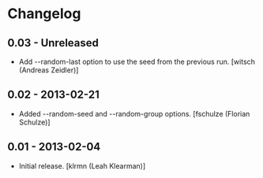 Changelog
=========

0.03 - Unreleased
-----------------

* Add --random-last option to use the seed from the previous run.
  [witsch (Andreas Zeidler)]


0.02 - 2013-02-21
----------------

* Added --random-seed and --random-group options.
  [fschulze (Florian Schulze)]


0.01 - 2013-02-04
-----------------

* Initial release.
  [klrmn (Leah Klearman)]
